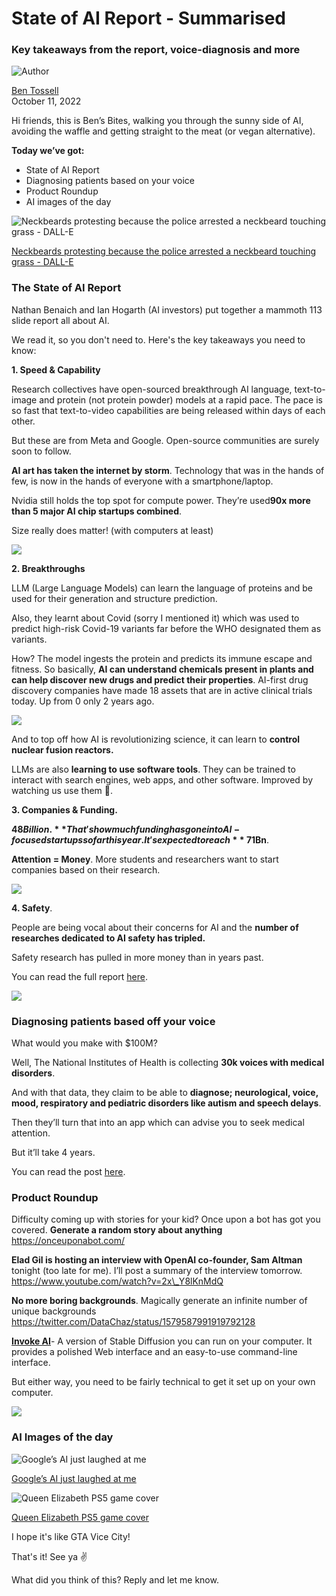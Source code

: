 # State of AI Report - Summarised

### Key takeaways from the report, voice-diagnosis and more

![Author](https://media.beehiiv.com/cdn-cgi/image/fit=scale-down,format=auto,onerror=redirect,quality=80/uploads/user/profile_picture/fc858b4d-39e3-4be1-abf4-2b55504e21a2/thumb_uJ4UYake_400x400.jpg)

[Ben Tossell](https://www.twitter.com/bentossell)\
October 11, 2022

Hi friends, this is Ben’s Bites, walking you through the sunny side of AI, avoiding the waffle and getting straight to the meat (or vegan alternative).

**Today we’ve got:**

- State of AI Report
- Diagnosing patients based on your voice
- Product Roundup
- AI images of the day

![Neckbeards protesting because the police arrested a neckbeard touching grass - DALL-E](https://media.beehiiv.com/cdn-cgi/image/fit=scale-down,format=auto,onerror=redirect,quality=80/uploads/asset/file/46a585c7-c10e-4f1d-a361-cf61881d8b0c/ezgif.com-gif-maker__6_.jpg)

[Neckbeards protesting because the police arrested a neckbeard touching grass - DALL-E](https://www.reddit.com/r/weirddalle/comments/y0ekzd/neckbeards_protesting_because_the_police_arrested/)

### **The State of AI Report**

Nathan Benaich and Ian Hogarth (AI investors) put together a mammoth 113 slide report all about AI.

We read it, so you don't need to. Here's the key takeaways you need to know:

**1. Speed & Capability**

Research collectives have open-sourced breakthrough AI language, text-to-image and protein (not protein powder) models at a rapid pace. The pace is so fast that text-to-video capabilities are being released within days of each other.

But these are from Meta and Google. Open-source communities are surely soon to follow.

**AI art has taken the internet by storm**. Technology that was in the hands of few, is now in the hands of everyone with a smartphone/laptop.

Nvidia still holds the top spot for compute power. They’re used**90x more than 5 major AI chip startups combined**.

Size really does matter! (with computers at least)

![](https://media.beehiiv.com/cdn-cgi/image/fit=scale-down,format=auto,onerror=redirect,quality=80/uploads/asset/file/2d335479-49b4-4d82-937a-81f4f4b26870/FexCe55WAAA3XoR.jpeg)

**2. Breakthroughs**

LLM (Large Language Models) can learn the language of proteins and be used for their generation and structure prediction.

Also, they learnt about Covid (sorry I mentioned it) which was used to predict high-risk Covid-19 variants far before the WHO designated them as variants.

How? The model ingests the protein and predicts its immune escape and fitness. So basically, **AI can understand chemicals present in plants and can help discover new drugs and predict their properties**. AI-first drug discovery companies have made 18 assets that are in active clinical trials today. Up from 0 only 2 years ago.

![](https://media.beehiiv.com/cdn-cgi/image/fit=scale-down,format=auto,onerror=redirect,quality=80/uploads/asset/file/d2e1c7af-78cb-4e82-80e4-15c198dac2a7/FexDUqqWIAEnO2v.jpeg)

And to top off how AI is revolutionizing science, it can learn to **control nuclear fusion reactors.**

LLMs are also **learning to use software tools**. They can be trained to interact with search engines, web apps, and other software. Improved by watching us use them 👀.

**3. Companies & Funding.**

**$48 Billion.** That's how much funding has gone into AI-focused startups so far this year. It's expected to reach **~$71Bn**.

**Attention = Money**. More students and researchers want to start companies based on their research.

![](https://media.beehiiv.com/cdn-cgi/image/fit=scale-down,format=auto,onerror=redirect,quality=80/uploads/asset/file/67cc20c6-7507-4a44-af7b-d101e5c398f4/FexENWRWQAAN3qv.jpeg)

**4. Safety**.

People are being vocal about their concerns for AI and the **number of researches dedicated to AI safety has tripled.**

Safety research has pulled in more money than in years past.

You can read the full report [here](https://www.stateof.ai/).

![](https://media.beehiiv.com/cdn-cgi/image/fit=scale-down,format=auto,onerror=redirect,quality=80/uploads/asset/file/907e248e-7fd0-4df3-8a12-b05341627c49/a-doctor-diagnosing-a-patient-based-off-their-voice-914678992.png)

### **Diagnosing patients based off your voice**

What would you make with $100M?

Well, The National Institutes of Health is collecting **30k voices with medical disorders**.

And with that data, they claim to be able to **diagnose; neurological, voice, mood, respiratory and pediatric disorders like autism and speech delays**.

Then they’ll turn that into an app which can advise you to seek medical attention.

But it’ll take 4 years.

You can read the post [here](https://www.npr.org/2022/10/10/1127181418/ai-app-voice-diagnose-disease).

### **Product Roundup**

Difficulty coming up with stories for your kid? Once upon a bot has got you covered. **Generate a random story about anything** [<u>https://onceuponabot.com/</u>](https://onceuponabot.com/)

**Elad Gil is hosting an interview with OpenAI co-founder, Sam Altman** tonight (too late for me). I’ll post a summary of the interview tomorrow. [<u>https://www.youtube.com/watch?v=2x\_Y8lKnMdQ</u>](https://www.youtube.com/watch?v=2x_Y8lKnMdQ)

**No more boring backgrounds**. Magically generate an infinite number of unique backgrounds [<u>https://twitter.com/DataChaz/status/1579587991919792128</u>](https://twitter.com/DataChaz/status/1579587991919792128)

[**Invoke AI**](https://github.com/invoke-ai/InvokeAI)- A version of Stable Diffusion you can run on your computer. It provides a polished Web interface and an easy-to-use command-line interface.

But either way, you need to be fairly technical to get it set up on your own computer.

![](https://media.beehiiv.com/cdn-cgi/image/fit=scale-down,format=auto,onerror=redirect,quality=80/uploads/asset/file/fdd444a9-edb2-4efd-a790-74ab4973645c/invoke-web-server-1.png)

### **AI Images of the day**

![Google’s AI just laughed at me](https://media.beehiiv.com/cdn-cgi/image/fit=scale-down,format=auto,onerror=redirect,quality=80/uploads/asset/file/4ac52fa8-e07f-4978-90db-41dea3378a39/ezgif.com-gif-maker__7_.jpg)

[Google’s AI just laughed at me](https://www.reddit.com/r/artificial/comments/y0nkkl/googles_ai_just_laughed_at_me/)

![Queen Elizabeth PS5 game cover](https://media.beehiiv.com/cdn-cgi/image/fit=scale-down,format=auto,onerror=redirect,quality=80/uploads/asset/file/4f949319-7cc5-44c5-a1f3-53f805848bfc/cjldhxy7sxs91.png)

[Queen Elizabeth PS5 game cover](https://www.reddit.com/r/weirddalle/comments/y092m6/queen_elizabeth_ps5_game_cover/)

I hope it's like GTA Vice City!

That's it! See ya ✌️

What did you think of this? Reply and let me know.
